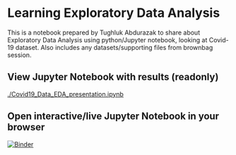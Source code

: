 # Learning Exploratory Data Analysis 

This is a notebook prepared by Tughluk Abdurazak to share about Exploratory Data Analysis using python/Jupyter notebook, looking at Covid-19 dataset. Also includes any datasets/supporting files from brownbag session.

## View Jupyter Notebook with results (readonly)
[./Covid19_Data_EDA_presentation.ipynb](./Covid19_Data_EDA_presentation.ipynb)

## Open interactive/live Jupyter Notebook in your browser
[![Binder](https://mybinder.org/badge_logo.svg)](https://mybinder.org/v2/gh/softrams/learning-eda-py-covid19/HEAD)
